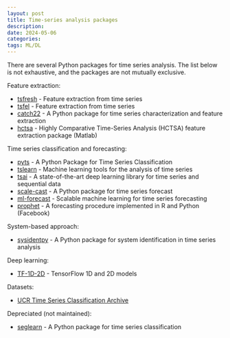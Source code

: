 ```yaml
---
layout: post
title: Time-series analysis packages
description:
date: 2024-05-06
categories: 
tags: ML/DL
---
```


There are several Python packages for time series analysis. The list below is not exhaustive, and the packages are not mutually exclusive. 

 Feature extraction:
* [tsfresh](https://tsfresh.readthedocs.io/en/latest/) - Feature extraction from time series
* [tsfel](https://tsfel.readthedocs.io/en/latest/) - Feature extraction from time series
* [catch22](https://time-series-features.gitbook.io/catch22) - A Python package for time series characterization and feature extraction
* [hctsa](https://github.com/benfulcher/hctsa) - Highly Comparative Time-Series Analysis (HCTSA) feature extraction package (Matlab)

Time series classification and forecasting:
* [pyts](https://pyts.readthedocs.io/en/stable/index.html) - A Python Package for Time Series Classification
* [tslearn](https://tslearn.readthedocs.io/en/stable/) -  Machine learning tools for the analysis of time series
* [tsai](https://timeseriesai.github.io/tsai/) - A state-of-the-art deep learning library for time series and sequential data
* [scale-cast](https://github.com/mikekeith52/scalecast) - A Python package for time series forecast 
* [ml-forecast](https://github.com/Nixtla/mlforecast) - Scalable machine learning for time series forecasting 
* [prophet](https://facebook.github.io/prophet/) - A forecasting procedure implemented in R and Python (Facebook)

System-based approach:
* [sysidentpy](https://sysidentpy.org/) - A Python package for system identification in time series analysis

Deep learning:
* [TF-1D-2D](https://github.com/Sakib1263/TF-1D-2D-Segmentation-End2EndPipelines) - TensorFlow 1D and 2D models 

Datasets:
* [UCR Time Series Classification Archive](https://www.cs.ucr.edu/%7Eeamonn/time_series_data_2018/)

Depreciated (not maintained):
* [seglearn](https://dmbee.github.io/seglearn/) - A Python package for time series classification